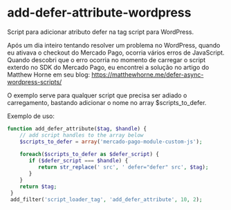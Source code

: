 # add-defer-attribute-wordpress
Script para adicionar atributo defer na tag script para WordPress.

Após um dia inteiro tentando resolver um problema no WordPress, 
quando eu ativava o checkout do Mercado Pago, 
ocorria vários erros de JavaScript. 
Quando descobri que o erro ocorria no momento de carregar o script exterdo no SDK do Mercado Pago, eu encontrei a solução no artigo do Matthew Horne
em seu blog: https://matthewhorne.me/defer-async-wordpress-scripts/

O exemplo serve para qualquer script que precisa ser adiado o carregamento, bastando adicionar o nome no array $scripts_to_defer.

Exemplo de uso:
```php
function add_defer_attribute($tag, $handle) {
    // add script handles to the array below
    $scripts_to_defer = array('mercado-pago-module-custom-js');
    
    foreach($scripts_to_defer as $defer_script) {
       if ($defer_script === $handle) {
          return str_replace(' src', ' defer="defer" src', $tag);
       }
    }
    return $tag;
 }
 add_filter('script_loader_tag', 'add_defer_attribute', 10, 2);
```

